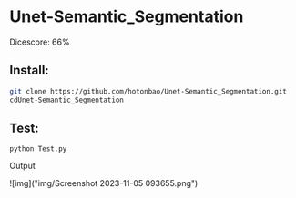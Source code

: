 # Unet-Semantic_Segmentation
Dicescore: 66%

## Install: ##
```bash
git clone https://github.com/hotonbao/Unet-Semantic_Segmentation.git
cdUnet-Semantic_Segmentation
```
## Test: ##

```
python Test.py
```

Output

![img]("img/Screenshot 2023-11-05 093655.png")